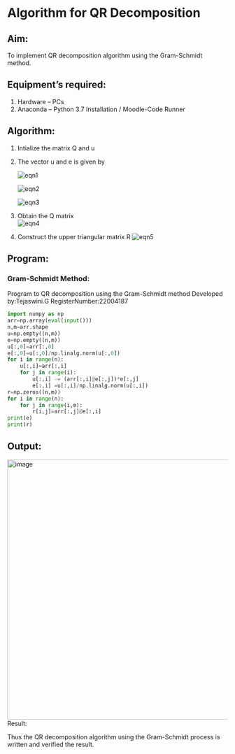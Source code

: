 # Algorithm for QR Decomposition
## Aim:
To implement QR decomposition algorithm using the Gram-Schmidt method.
## Equipment’s required:
1.	Hardware – PCs
2.	Anaconda – Python 3.7 Installation / Moodle-Code Runner
## Algorithm:
1.	Intialize the matrix Q and u
2.	The vector u and e is given by

    ![eqn1](./ex4.jpg)

    ![eqn2](./ex6.jpg)

    ![eqn3](./ex3.jpg)

3.	Obtain the Q matrix   
    ![eqn4](./ex1.jpg)
4.	Construct the upper triangular matrix R
    ![eqn5](./ex2.jpg)
## Program:
### Gram-Schmidt Method:
Program to QR decomposition using the Gram-Schmidt method
Developed by:Tejaswini.G
RegisterNumber:22004187
```python
import numpy as np 
arr=np.array(eval(input()))
n,m=arr.shape
u=np.empty((n,m))
e=np.empty((n,m))
u[:,0]=arr[:,0]
e[:,0]=u[:,0]/np.linalg.norm(u[:,0])
for i in range(n):
    u[:,i]=arr[:,i]
    for j in range(i):
        u[:,i] -= (arr[:,i]@e[:,j])*e[:,j]
        e[:,i] =u[:,i]/np.linalg.norm(u[:,i])
r=np.zeros((n,m))
for i in range(n):
    for j in range(i,m):
        r[i,j]=arr[:,j]@e[:,i]
print(e)
print(r)
```
## Output:
<img width="595" alt="image" src="https://user-images.githubusercontent.com/121222763/214533611-a5795bbb-09e1-437f-9d98-59a8f248b412.png">
Result:

Thus the QR decomposition algorithm using the Gram-Schmidt process is written and verified the result.
